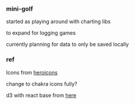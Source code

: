 ### mini-golf

started as playing around with charting libs

to expand for logging games

currently planning for data to only be saved locally

### ref

Icons from [heroicons](https://heroicons.com/)

change to chakra icons fully?

d3 with react base from [here](https://blog.griddynamics.com/using-d3-js-with-react-js-an-8-step-comprehensive-manual/)
